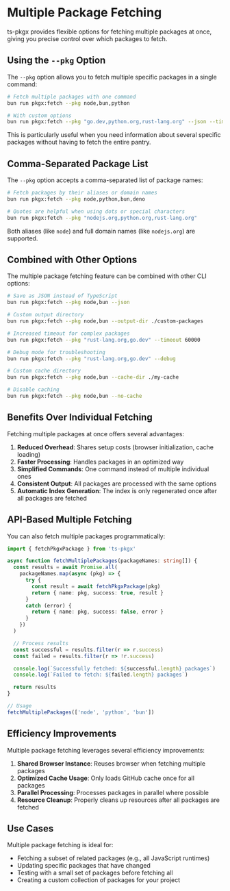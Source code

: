 # Multiple Package Fetching

ts-pkgx provides flexible options for fetching multiple packages at once, giving you precise control over which packages to fetch.

## Using the `--pkg` Option

The `--pkg` option allows you to fetch multiple specific packages in a single command:

```bash
# Fetch multiple packages with one command
bun run pkgx:fetch --pkg node,bun,python

# With custom options
bun run pkgx:fetch --pkg "go.dev,python.org,rust-lang.org" --json --timeout 60000
```

This is particularly useful when you need information about several specific packages without having to fetch the entire pantry.

## Comma-Separated Package List

The `--pkg` option accepts a comma-separated list of package names:

```bash
# Fetch packages by their aliases or domain names
bun run pkgx:fetch --pkg node,python,bun,deno

# Quotes are helpful when using dots or special characters
bun run pkgx:fetch --pkg "nodejs.org,python.org,rust-lang.org"
```

Both aliases (like `node`) and full domain names (like `nodejs.org`) are supported.

## Combined with Other Options

The multiple package fetching feature can be combined with other CLI options:

```bash
# Save as JSON instead of TypeScript
bun run pkgx:fetch --pkg node,bun --json

# Custom output directory
bun run pkgx:fetch --pkg node,bun --output-dir ./custom-packages

# Increased timeout for complex packages
bun run pkgx:fetch --pkg "rust-lang.org,go.dev" --timeout 60000

# Debug mode for troubleshooting
bun run pkgx:fetch --pkg "rust-lang.org,go.dev" --debug

# Custom cache directory
bun run pkgx:fetch --pkg node,bun --cache-dir ./my-cache

# Disable caching
bun run pkgx:fetch --pkg node,bun --no-cache
```

## Benefits Over Individual Fetching

Fetching multiple packages at once offers several advantages:

1. **Reduced Overhead**: Shares setup costs (browser initialization, cache loading)
2. **Faster Processing**: Handles packages in an optimized way
3. **Simplified Commands**: One command instead of multiple individual ones
4. **Consistent Output**: All packages are processed with the same options
5. **Automatic Index Generation**: The index is only regenerated once after all packages are fetched

## API-Based Multiple Fetching

You can also fetch multiple packages programmatically:

```typescript
import { fetchPkgxPackage } from 'ts-pkgx'

async function fetchMultiplePackages(packageNames: string[]) {
  const results = await Promise.all(
    packageNames.map(async (pkg) => {
      try {
        const result = await fetchPkgxPackage(pkg)
        return { name: pkg, success: true, result }
      }
      catch (error) {
        return { name: pkg, success: false, error }
      }
    })
  )

  // Process results
  const successful = results.filter(r => r.success)
  const failed = results.filter(r => !r.success)

  console.log(`Successfully fetched: ${successful.length} packages`)
  console.log(`Failed to fetch: ${failed.length} packages`)

  return results
}

// Usage
fetchMultiplePackages(['node', 'python', 'bun'])
```

## Efficiency Improvements

Multiple package fetching leverages several efficiency improvements:

1. **Shared Browser Instance**: Reuses browser when fetching multiple packages
2. **Optimized Cache Usage**: Only loads GitHub cache once for all packages
3. **Parallel Processing**: Processes packages in parallel where possible
4. **Resource Cleanup**: Properly cleans up resources after all packages are fetched

## Use Cases

Multiple package fetching is ideal for:

- Fetching a subset of related packages (e.g., all JavaScript runtimes)
- Updating specific packages that have changed
- Testing with a small set of packages before fetching all
- Creating a custom collection of packages for your project
